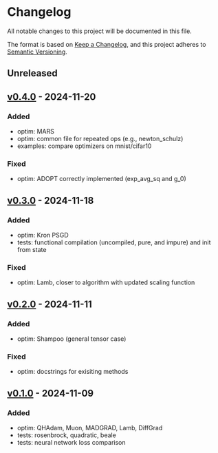 # Changelog

All notable changes to this project will be documented in this file.

The format is based on [Keep a Changelog](https://keepachangelog.com/en/1.0.0/),
and this project adheres to [Semantic Versioning](https://semver.org/spec/v2.0.0.html).

## Unreleased

## [v0.4.0](https://github.com/stockeh/mlx-optimizers/releases/tag/v0.4.0) - 2024-11-20

### Added
- optim: MARS
- optim: common file for repeated ops (e.g., newton_schulz)
- examples: compare optimizers on mnist/cifar10 

### Fixed
- optim: ADOPT correctly implemented (exp_avg_sq and g_0)

## [v0.3.0](https://github.com/stockeh/mlx-optimizers/releases/tag/v0.3.0) - 2024-11-18

### Added
- optim: Kron PSGD
- tests: functional compilation (uncompiled, pure, and impure) and init from state

### Fixed
- optim: Lamb, closer to algorithm with updated scaling function

## [v0.2.0](https://github.com/stockeh/mlx-optimizers/releases/tag/v0.2.0) - 2024-11-11

### Added
- optim: Shampoo (general tensor case)

### Fixed
- optim: docstrings for exisiting methods

## [v0.1.0](https://github.com/stockeh/mlx-optimizers/releases/tag/v0.1.0) - 2024-11-09

### Added
- optim: QHAdam, Muon, MADGRAD, Lamb, DiffGrad
- tests: rosenbrock, quadratic, beale
- tests: neural network loss comparison